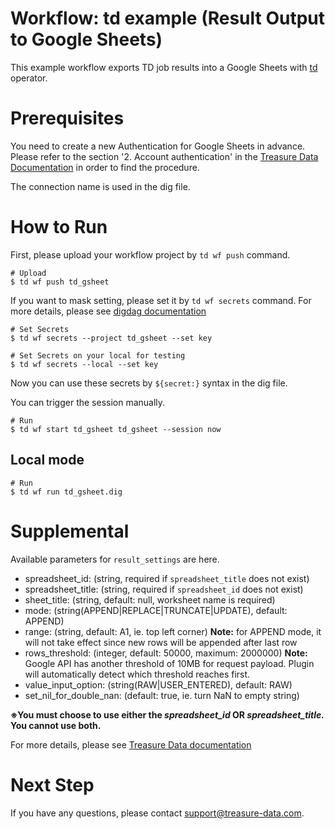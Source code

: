 # Workflow: td example (Result Output to Google Sheets)

This example workflow exports TD job results into a Google Sheets with [td](http://docs.digdag.io/operators/td.html) operator.

# Prerequisites

You need to create a new Authentication for Google Sheets in advance.  
Please refer to the section '2. Account authentication' in the [Treasure Data Documentation](https://support.treasuredata.com/hc/en-us/articles/360009671913-Writing-Job-Results-to-Google-Sheets) in order to find the procedure.

The connection name is used in the dig file.


# How to Run

First, please upload your workflow project by `td wf push` command.

    # Upload
    $ td wf push td_gsheet

If you want to mask setting, please set it by `td wf secrets` command. For more details, please see [digdag documentation](http://docs.digdag.io/command_reference.html#secrets)

    # Set Secrets
    $ td wf secrets --project td_gsheet --set key

    # Set Secrets on your local for testing
    $ td wf secrets --local --set key

Now you can use these secrets by `${secret:}` syntax in the dig file.

You can trigger the session manually.

    # Run
    $ td wf start td_gsheet td_gsheet --session now

## Local mode

    # Run
    $ td wf run td_gsheet.dig

# Supplemental

Available parameters for `result_settings` are here.

- spreadsheet_id: (string, required if `spreadsheet_title` does not exist)
- spreadsheet_title: (string, required if `spreadsheet_id` does not exist)
- sheet_title: (string, default: null, worksheet name is required)
- mode: (string(APPEND|REPLACE|TRUNCATE|UPDATE), default: APPEND)
- range: (string, default: A1, ie. top left corner)
**Note:** for APPEND mode, it will not take effect since new rows will be appended after last row
- rows_threshold: (integer, default: 50000, maximum: 2000000)
**Note:** Google API has another threshold of 10MB for request payload. Plugin will automatically detect which threshold reaches first.
- value_input_option: (string(RAW|USER_ENTERED), default: RAW)
- set_nil_for_double_nan: (default: true, ie. turn NaN to empty string)

**※You must choose to use either the *****spreadsheet_id***** OR *****spreadsheet_title.***** You cannot use both.**

For more details, please see [Treasure Data documentation](https://support.treasuredata.com/hc/en-us/articles/360009671913-Writing-Job-Results-to-Google-Sheets)

# Next Step

If you have any questions, please contact support@treasure-data.com.
